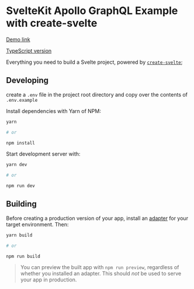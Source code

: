 # SvelteKit Apollo GraphQL Example with create-svelte

[Demo link](https://sveltekit-apollo-graphql.netlify.app)

[TypeScript version](https://github.com/tmrp/sveltekit-apollo-graphql-typescript)

Everything you need to build a Svelte project, powered by [`create-svelte`](https://github.com/sveltejs/kit/tree/master/packages/create-svelte);

## Developing

create a `.env` file in the project root directory and copy over the contents of `.env.example`

Install dependencies with Yarn of NPM:

```bash
yarn

# or

npm install
```

Start development server with:

```bash
yarn dev

# or

npm run dev
```

## Building

Before creating a production version of your app, install an [adapter](https://kit.svelte.dev/docs#adapters) for your target environment. Then:

```bash
yarn build

# or

npm run build

```

> You can preview the built app with `npm run preview`, regardless of whether you installed an adapter. This should _not_ be used to serve your app in production.
